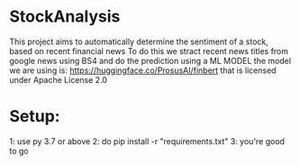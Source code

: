 # StockAnalysis

This project aims to automatically determine the sentiment of a stock, based on recent financial news 
To do this we stract recent news titles from google news using BS4
and do the prediction using a ML MODEL
the model we are using is: https://huggingface.co/ProsusAI/finbert that is licensed under Apache License 2.0
  

# Setup:
1: use py 3.7 or above
2: do pip install -r "requirements.txt"
3: you're good to go

